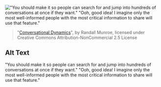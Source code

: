 !["You should make it so people can search for and jump into hundreds of conversations at once if they want." "Ooh, good idea! I imagine only the most well-informed people with the most critical information to share will use that feature."](https://imgs.xkcd.com/comics/conversational_dynamics.png)
> "[Conversational Dynamics](https://xkcd.com/1974/)", by Randall Munroe, licensed under Creative Commons Attribution-NonCommercial 2.5 License

## Alt Text
"You should make it so people can search for and jump into hundreds of conversations at once if they want." "Ooh, good idea! I imagine only the most well-informed people with the most critical information to share will use that feature."
